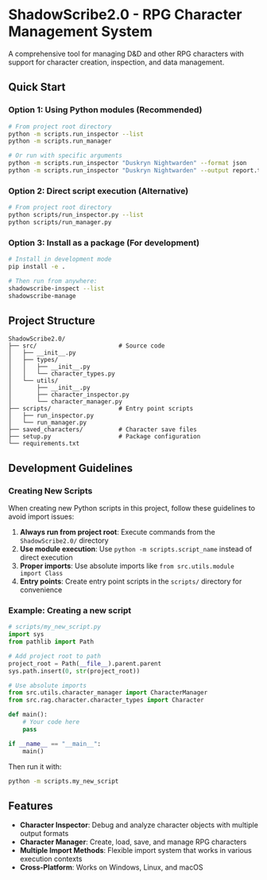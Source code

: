 # ShadowScribe2.0 - RPG Character Management System

A comprehensive tool for managing D&D and other RPG characters with support for character creation, inspection, and data management.

## Quick Start

### Option 1: Using Python modules (Recommended)
```bash
# From project root directory
python -m scripts.run_inspector --list
python -m scripts.run_manager

# Or run with specific arguments
python -m scripts.run_inspector "Duskryn Nightwarden" --format json
python -m scripts.run_inspector "Duskryn Nightwarden" --output report.txt
```

### Option 2: Direct script execution (Alternative)
```bash
# From project root directory
python scripts/run_inspector.py --list
python scripts/run_manager.py
```

### Option 3: Install as a package (For development)
```bash
# Install in development mode
pip install -e .

# Then run from anywhere:
shadowscribe-inspect --list
shadowscribe-manage
```

## Project Structure
```
ShadowScribe2.0/
├── src/                       # Source code
│   ├── __init__.py
│   ├── types/
│   │   ├── __init__.py
│   │   └── character_types.py
│   └── utils/
│       ├── __init__.py
│       ├── character_inspector.py
│       └── character_manager.py
├── scripts/                   # Entry point scripts
│   ├── run_inspector.py
│   └── run_manager.py
├── saved_characters/          # Character save files
├── setup.py                   # Package configuration
└── requirements.txt
```

## Development Guidelines

### Creating New Scripts
When creating new Python scripts in this project, follow these guidelines to avoid import issues:

1. **Always run from project root**: Execute commands from the `ShadowScribe2.0/` directory
2. **Use module execution**: Use `python -m scripts.script_name` instead of direct execution
3. **Proper imports**: Use absolute imports like `from src.utils.module import Class`
4. **Entry points**: Create entry point scripts in the `scripts/` directory for convenience

### Example: Creating a new script
```python
# scripts/my_new_script.py
import sys
from pathlib import Path

# Add project root to path
project_root = Path(__file__).parent.parent
sys.path.insert(0, str(project_root))

# Use absolute imports
from src.utils.character_manager import CharacterManager
from src.rag.character.character_types import Character

def main():
    # Your code here
    pass

if __name__ == "__main__":
    main()
```

Then run it with:
```bash
python -m scripts.my_new_script
```

## Features

- **Character Inspector**: Debug and analyze character objects with multiple output formats
- **Character Manager**: Create, load, save, and manage RPG characters
- **Multiple Import Methods**: Flexible import system that works in various execution contexts
- **Cross-Platform**: Works on Windows, Linux, and macOS